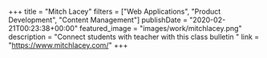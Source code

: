 +++
title = "Mitch Lacey"
filters = ["Web Applications", "Product Development", "Content Management"]
publishDate = "2020-02-21T00:23:38+00:00"
featured_image = "images/work/mitchlacey.png"
description = "Connect students with teacher with this class bulletin "
link = "https://www.mitchlacey.com/"
+++